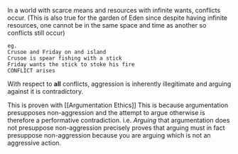 In a world with scarce means and resources with infinite wants, conflicts occur. 
(This is also true for the garden of Eden since despite having infinite resources, one cannot be in the same space and time as another so conflicts still occur)
```
eg.
Crusoe and Friday on and island
Crusoe is spear fishing with a stick
Friday wants the stick to stoke his fire
CONFLICT arises
```

With respect to **all** conflicts, aggression is inherently illegitimate and arguing against it is contradictory.

This is proven with [[Argumentation Ethics]]
This is because argumentation presupposes non-aggression and the attempt to argue otherwise is therefore a performative contradiction. 
i.e. _Arguing_ that argumentation does not presuppose non-aggression precisely proves that arguing must in fact presuppose non-aggression because you are arguing which is not an aggressive action.



